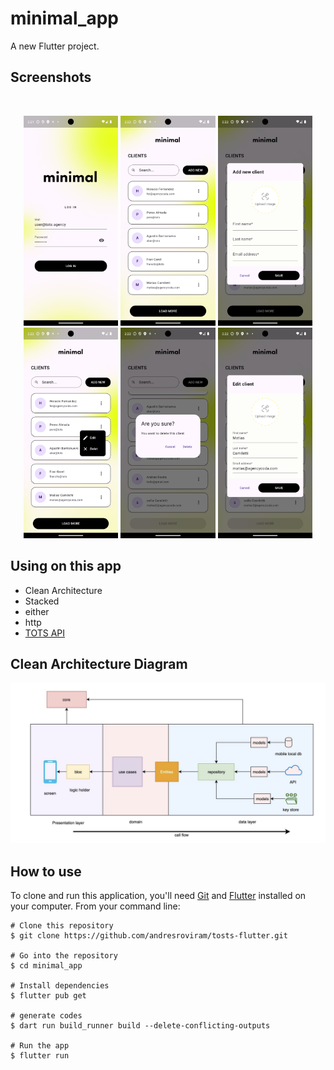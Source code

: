 # minimal_app

A new Flutter project.

## Screenshots

<br>
<p align="center">
<img src="screenshots/Screenshot_1730730111.png" width="30%">
<img src="screenshots/Screenshot_1730730125.png" width="30%">
<img src="screenshots/Screenshot_1730730129.png" width="30%">
<img src="screenshots/Screenshot_1730730136.png" width="30%">
<img src="screenshots/Screenshot_1730730146.png" width="30%">
<img src="screenshots/Screenshot_1730730154.png" width="30%">
</p>

## Using on this app

- Clean Architecture
- Stacked
- either
- http
- [TOTS API](https://myback-execute-dot-my-back-401316.uc.r.appspot.com/6-tots-test)

## Clean Architecture Diagram

![Image](screenshots/diagram.png)


## How to use

To clone and run this application, you'll need [Git](https://git-scm.com/downloads) and [Flutter](https://flutter.dev/docs/get-started/install) installed on your computer. From your command line:

```
# Clone this repository
$ git clone https://github.com/andresroviram/tosts-flutter.git

# Go into the repository
$ cd minimal_app

# Install dependencies
$ flutter pub get

# generate codes
$ dart run build_runner build --delete-conflicting-outputs

# Run the app
$ flutter run
```
